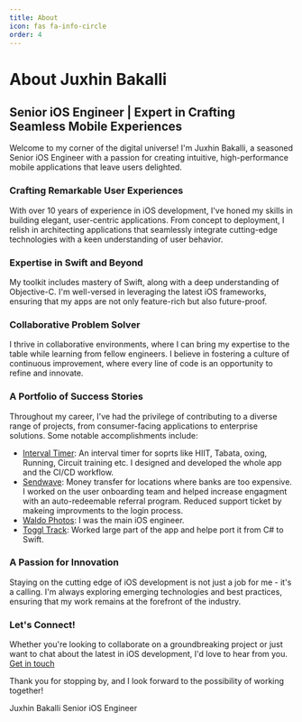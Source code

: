 ```yaml
---
title: About
icon: fas fa-info-circle
order: 4
---
```



# About Juxhin Bakalli

## Senior iOS Engineer | Expert in Crafting Seamless Mobile Experiences

Welcome to my corner of the digital universe! I'm Juxhin Bakalli, a seasoned Senior iOS Engineer with a passion for creating intuitive, high-performance mobile applications that leave users delighted.

### Crafting Remarkable User Experiences

With over 10 years of experience in iOS development, I've honed my skills in building elegant, user-centric applications. From concept to deployment, I relish in architecting applications that seamlessly integrate cutting-edge technologies with a keen understanding of user behavior.

### Expertise in Swift and Beyond

My toolkit includes mastery of Swift, along with a deep understanding of Objective-C. I'm well-versed in leveraging the latest iOS frameworks, ensuring that my apps are not only feature-rich but also future-proof.

### Collaborative Problem Solver

I thrive in collaborative environments, where I can bring my expertise to the table while learning from fellow engineers. I believe in fostering a culture of continuous improvement, where every line of code is an opportunity to refine and innovate.

### A Portfolio of Success Stories

Throughout my career, I've had the privilege of contributing to a diverse range of projects, from consumer-facing applications to enterprise solutions. Some notable accomplishments include:

- [Interval Timer](https://www.getintervaltimer.com): An interval timer for soprts like HIIT, Tabata, oxing, Running, Circuit training etc. I designed and developed the whole app and the CI/CD workflow.
- [Sendwave](https://www.sendwave.com): Money transfer for locations where banks are too expensive. I worked on the user onboarding team and helped increase engagment with an auto-redeemable referral program. Reduced support ticket by makeing improvments to the login process. 
- [Waldo Photos](https://waldophotos.com): I was the main iOS engineer.
- [Toggl Track](https://toggl.com/track/): Worked large part of the app and helpe port it from C# to Swift.

### A Passion for Innovation

Staying on the cutting edge of iOS development is not just a job for me - it's a calling. I'm always exploring emerging technologies and best practices, ensuring that my work remains at the forefront of the industry.

### Let's Connect!

Whether you're looking to collaborate on a groundbreaking project or just want to chat about the latest in iOS development, I'd love to hear from you. [Get in touch](https://juxhinbakalli.com/contact)

Thank you for stopping by, and I look forward to the possibility of working together!

Juxhin Bakalli
Senior iOS Engineer

